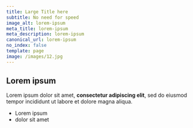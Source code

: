 ```yaml
---
title: Large Title here
subtitle: No need for speed
image_alt: lorem-ipsum
meta_title: lorem-ipsum
meta_description: lorem-ipsum
canonical_url: lorem-ipsum
no_index: false
template: page
image: /images/12.jpg
---
```

## Lorem ipsum

Lorem ipsum dolor sit amet, **consectetur adipiscing elit**, sed do eiusmod tempor incididunt ut labore et dolore magna aliqua.

- Lorem ipsum
- dolor sit amet